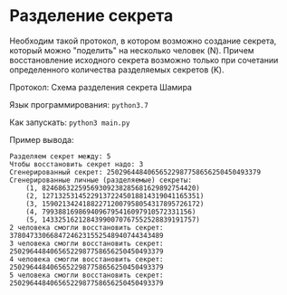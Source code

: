 # Разделение секрета

Необходим такой протокол, в котором возможно создание секрета,
который можно "поделить" на несколько человек (N). Причем восстановление
исходного секрета возможно только при сочетании определенного
количества разделяемых секретов (K).

Протокол: Схема разделения секрета Шамира

Язык программирования: `python3.7`

Как запускать: `python3 main.py`

Пример вывода:
```
Разделяем секрет между: 5
Чтобы восстановить секрет надо: 3
Сгенерированный секрет: 25029644840656522987758656250450493379
Сгенерированные личные (разделяемые) секреты:
	(1, 82468632259569309238285681629892754420)
	(2, 127132531452291372245018814319041165351)
	(3, 159021342418822712007958054317895726172)
	(4, 7993881698694096795416097910572331156)
	(5, 14332516212843990070767552528839191757)
2 человека смогли восстановить секрет: 37804733066847246231552548940744343489
3 человека смогли восстановить секрет: 25029644840656522987758656250450493379
4 человека смогли восстановить секрет: 25029644840656522987758656250450493379
5 человека смогли восстановить секрет: 25029644840656522987758656250450493379
```
